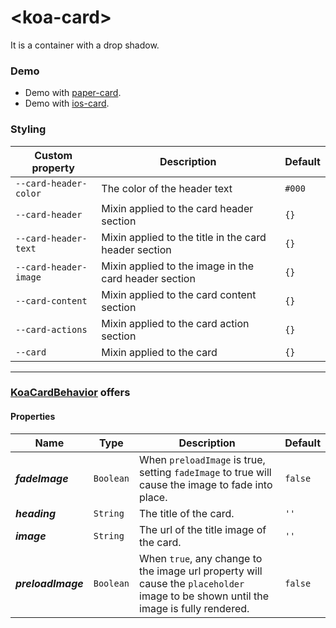 # &lt;koa-card&gt;

It is a container with a drop shadow.

### Demo

* Demo with [paper-card](https://elements.polymer-project.org/elements/paper-card?view=demo).
* Demo with [ios-card](https://kingofapp.github.io/ios-card).

### Styling

Custom property | Description | Default
----------------|-------------|--------
`--card-header-color` | The color of the header text | `#000`
`--card-header` | Mixin applied to the card header section | `{}`
`--card-header-text` | Mixin applied to the title in the card header section | `{}`
`--card-header-image` | Mixin applied to the image in the card header section | `{}`
`--card-content` | Mixin applied to the card content section| `{}`
`--card-actions` | Mixin applied to the card action section | `{}`
`--card` | Mixin applied to the card | `{}`

---

### [KoaCardBehavior](https://github.com/KingofApp/koa-behaviors/blob/master/koa-card-behavior.html) offers

#### Properties

Name | Type | Description | Default
-----|------|-------------|--------
***fadeImage*** | `Boolean` | When `preloadImage` is true, setting `fadeImage` to true will cause the image to fade into place. | `false`
***heading*** | `String` | The title of the card. | `''`
***image*** | `String` | The url of the title image of the card. | `''`
***preloadImage*** | `Boolean` | When `true`, any change to the image url property will cause the `placeholder` image to be shown until the image is fully rendered. | `false`
